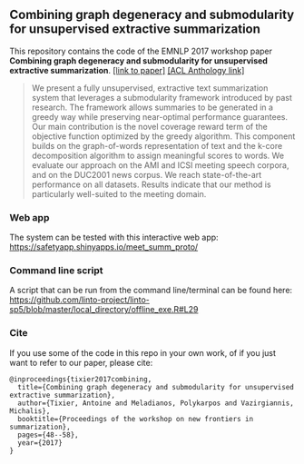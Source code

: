 ## Combining graph degeneracy and submodularity for unsupervised extractive summarization
This repository contains the code of the EMNLP 2017 workshop paper **Combining graph degeneracy and submodularity for unsupervised extractive summarization**. [[link to paper]](https://www.researchgate.net/publication/322587935_Combining_Graph_Degeneracy_and_Submodularity_for_Unsupervised_Extractive_Summarization.) [[ACL Anthology link]](https://www.aclweb.org/anthology/W17-4507/)

> We present a fully unsupervised, extractive text summarization system that leverages a submodularity framework introduced by past research. The framework allows summaries to be generated in a greedy way while preserving near-optimal performance guarantees. Our main contribution is the novel coverage reward term of the objective function optimized by the greedy algorithm. This component builds on the graph-of-words representation of text and the k-core decomposition algorithm to assign meaningful scores to words. We evaluate our approach on the AMI and ICSI meeting speech corpora, and on the DUC2001 news corpus. We reach state-of-the-art performance on all datasets. Results indicate that our method is particularly well-suited to the meeting domain.

### Web app
The system can be tested with this interactive web app: https://safetyapp.shinyapps.io/meet_summ_proto/

### Command line script
A script that can be run from the command line/terminal can be found here: https://github.com/linto-project/linto-sp5/blob/master/local_directory/offline_exe.R#L29

### Cite
If you use some of the code in this repo in your own work, of if you just want to refer to our paper, please cite:

```
@inproceedings{tixier2017combining,
  title={Combining graph degeneracy and submodularity for unsupervised extractive summarization},
  author={Tixier, Antoine and Meladianos, Polykarpos and Vazirgiannis, Michalis},
  booktitle={Proceedings of the workshop on new frontiers in summarization},
  pages={48--58},
  year={2017}
}
```
